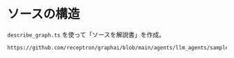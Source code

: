 # ソースの構造
`describe_graph.ts` を使って「ソースを解説書」を作成。

```
https://github.com/receptron/graphai/blob/main/agents/llm_agents/samples/llm/describe_graph.ts
```
